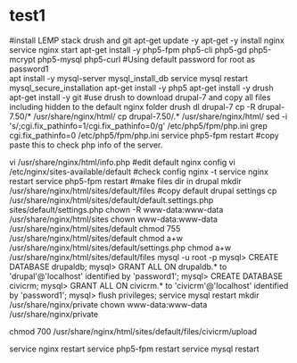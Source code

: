 # test1

#install LEMP stack drush and git
apt-get update -y
apt-get -y install nginx
service nginx start
apt-get install -y php5-fpm php5-cli php5-gd php5-mcrypt php5-mysql php5-curl
#Using default password for root as password1    
apt install -y mysql-server
mysql_install_db
service mysql restart
mysql_secure_installation
apt-get install -y php5
apt-get install -y drush
apt-get install -y git
#use drush to download drupal-7 and copy all files including hidden to the default nginx folder
drush dl drupal-7
cp -R  drupal-7.50/* /usr/share/nginx/html/
cp drupal-7.50/.* /usr/share/nginx/html/
sed -i 's/;cgi.fix_pathinfo=1/cgi.fix_pathinfo=0/g' /etc/php5/fpm/php.ini
grep cgi.fix_pathinfo=0 /etc/php5/fpm/php.ini
service php5-fpm restart
#copy paste this to check php info of the server.
<?php
 phpinfo();
?>
vi /usr/share/nginx/html/info.php
#edit default nginx config
vi /etc/nginx/sites-available/default
#check config
nginx -t
service nginx restart
service php5-fpm restart
#make files dir in drupal
mkdir /usr/share/nginx/html/sites/default/files
#copy default drupal settings
cp /usr/share/nginx/html/sites/default/default.settings.php sites/default/settings.php
chown -R www-data:www-data /usr/share/nginx/html/sites
chown www-data:www-data /usr/share/nginx/html/sites/default
chmod 755 /usr/share/nginx/html/sites/default
chmod a+w /usr/share/nginx/html/sites/default/settings.php
chmod a+w /usr/share/nginx/html/sites/default/files
mysql -u root -p
mysql> CREATE DATABASE drupaldb;
mysql> GRANT ALL ON drupaldb.* to 'drupal'@'localhost' identified by 'password1';
mysql>    CREATE DATABASE civicrm;
mysql> GRANT ALL ON civicrm.* to 'civicrm'@'localhost' identified by 'password1';
mysql> flush privileges;
service mysql restart
mkdir /usr/share/nginx/private
chown www-data:www-data /usr/share/nginx/private

chmod 700 /usr/share/nginx/html/sites/default/files/civicrm/upload

service nginx restart
service php5-fpm restart
service mysql restart
